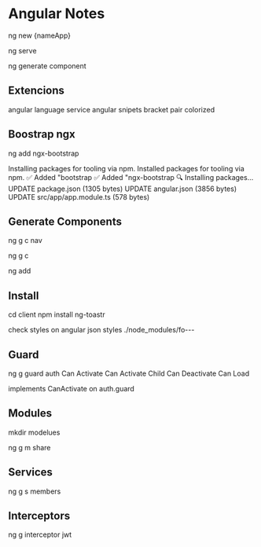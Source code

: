 # Angular Notes

ng new {nameApp}

ng serve

ng generate component

## Extencions

angular language service
angular snipets
bracket pair colorized

## Boostrap ngx

ng add ngx-bootstrap

Installing packages for tooling via npm.
Installed packages for tooling via npm.
✅️ Added "bootstrap
✅️ Added "ngx-bootstrap
🔍 Installing packages...
UPDATE package.json (1305 bytes)
UPDATE angular.json (3856 bytes)
UPDATE src/app/app.module.ts (578 bytes)

## Generate Components

ng g c nav

ng g c

ng add

## Install

cd client
npm install ng-toastr

check styles
on angular json
styles
./node_modules/fo---

## Guard

ng g guard auth
Can Activate
Can Activate Child
Can Deactivate
Can Load

implements CanActivate
on auth.guard

## Modules

mkdir modelues

ng g m share

## Services

ng g s members

## Interceptors

ng g interceptor jwt
